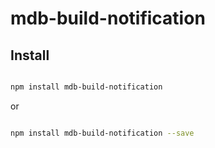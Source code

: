 # mdb-build-notification #



## Install ##

``` bash

npm install mdb-build-notification

```

or

``` bash

npm install mdb-build-notification --save

```
